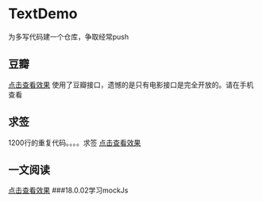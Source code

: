 # TextDemo
为多写代码建一个仓库，争取经常push
## 豆瓣
<a href="https://byinwind.github.io/TestDemo/douban/view/">点击查看效果</a>
使用了豆瓣接口，遗憾的是只有电影接口是完全开放的。请在手机查看

## 求签
1200行的重复代码。。。。求签
<a href="https://byinwind.github.io/TestDemo/sign/">点击查看效果</a>

## 一文阅读
<a href="https://byinwind.github.io/TestDemo/yiwen/">点击查看效果</a>
###18.0.02学习mockJs
